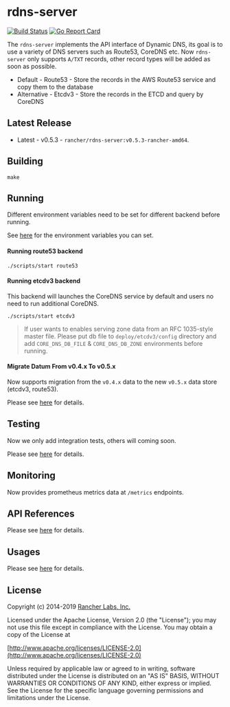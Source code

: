 rdns-server
========

[![Build Status](https://drone-publish.rancher.io/api/badges/rancher/rdns-server/status.svg)](https://drone-publish.rancher.io/rancher/rdns-server)
[![Go Report Card](https://goreportcard.com/badge/github.com/rancher/rdns-server)](https://goreportcard.com/report/github.com/rancher/rdns-server)

The `rdns-server` implements the API interface of Dynamic DNS, its goal is to use a variety of DNS servers such as Route53, CoreDNS etc.
Now `rdns-server` only supports `A/TXT` records, other record types will be added as soon as possible.

* Default - Route53 - Store the records in the AWS Route53 service and copy them to the database
* Alternative - Etcdv3 - Store the records in the ETCD and query by CoreDNS

## Latest Release
* Latest - v0.5.3 - `rancher/rdns-server:v0.5.3-rancher-amd64`.

## Building

`make`

## Running
Different environment variables need to be set for different backend before running.

See [here](https://github.com/rancher/rdns-server/blob/master/doc/usages.md) for the environment variables you can set.

#### Running route53 backend
```
./scripts/start route53
```

#### Running etcdv3 backend
This backend will launches the CoreDNS service by default and users no need to run additional CoreDNS.

```
./scripts/start etcdv3
```

> If user wants to enables serving zone data from an RFC 1035-style master file. 
> Please put db file to `deploy/etcdv3/config` directory and add `CORE_DNS_DB_FILE` & `CORE_DNS_DB_ZONE` environments before running.

#### Migrate Datum From v0.4.x To v0.5.x
Now supports migration from the `v0.4.x` data to the new `v0.5.x` data store (etcdv3, route53). 

Please see [here](https://github.com/Jason-ZW/rdns-migrate-tools#rdns-migrate-tools) for details.

## Testing
Now we only add integration tests, others will coming soon.

Please see [here](https://github.com/rancher/rdns-server/tree/master/tests/integration) for details.

## Monitoring
Now provides prometheus metrics data at `/metrics` endpoints.

## API References
Please see [here](https://github.com/rancher/rdns-server/blob/master/doc/apis.md) for details.

## Usages
Please see [here](https://github.com/rancher/rdns-server/blob/master/doc/usages.md) for details.

## License
Copyright (c) 2014-2019 [Rancher Labs, Inc.](http://rancher.com)

Licensed under the Apache License, Version 2.0 (the "License");
you may not use this file except in compliance with the License.
You may obtain a copy of the License at

[http://www.apache.org/licenses/LICENSE-2.0](http://www.apache.org/licenses/LICENSE-2.0)

Unless required by applicable law or agreed to in writing, software
distributed under the License is distributed on an "AS IS" BASIS,
WITHOUT WARRANTIES OR CONDITIONS OF ANY KIND, either express or implied.
See the License for the specific language governing permissions and
limitations under the License.
